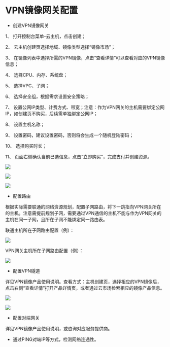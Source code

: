 # **VPN镜像网关配置**

- 创建VPN镜像网关

1、 打开控制台菜单-云主机，点击创建；

2、 云主机创建页选择地域、镜像类型选择“镜像市场”；

3、 在镜像列表中选择所需的VPN镜像，点击“查看详情”可以查看对应的VPN镜像信息；

4、 选择CPU、内存、系统盘；

5、 选择VPC、子网；

6、 选择安全组，根据需求设置安全策略；

7、 设置公网IP类型、计费方式、带宽；注意：作为VPN网关的主机需要绑定公网IP，如创建页不购买，后续需单独绑定公网IP；

8、 设置主机名称；

9、 设置密码，建议设置密码，否则将会生成一个随机登陆密码；

10、 选择购买时长；

11、 页面右侧确认当前已选信息，点击“立即购买”，完成支付并创建资源。

![](/image/Networking/Virtual-Private-Cloud/Operation-Guide/NFV-Configuration/VPN-Mirror-Gateway-Configuration/Step1.png)

![](/image/Networking/Virtual-Private-Cloud/Operation-Guide/NFV-Configuration/VPN-Mirror-Gateway-Configuration/Step2.png)

![](/image/Networking/Virtual-Private-Cloud/Operation-Guide/NFV-Configuration/VPN-Mirror-Gateway-Configuration/Step3.png)



- 配置路由

根据实际需要联通的网络资源规划，配置子网路由，将下一跳指向VPN网关所在的主机。注意需提前规划子网，需要通过VPN通信的主机不能与作为VPN网关的主机在同一子网，且所在子网不能绑定同一路由表。

联通主机所在子网路由配置（例）：

![](/image/Networking/Virtual-Private-Cloud/Operation-Guide/NFV-Configuration/VPN-Mirror-Gateway-Configuration/Step4.png)



VPN网关主机所在子网路由配置（例）：

![](/image/Networking/Virtual-Private-Cloud/Operation-Guide/NFV-Configuration/VPN-Mirror-Gateway-Configuration/Step5.png)



- 配置VPN隧道 

详见VPN镜像产品使用说明。查看方式：主机创建页，选择相应的VPN镜像后，点击右侧“查看详情”打开产品详情页，或者通过云市场检索相应的镜像产品信息。

![](/image/Networking/Virtual-Private-Cloud/Operation-Guide/NFV-Configuration/VPN-Mirror-Gateway-Configuration/Step6.png)

![](/image/Networking/Virtual-Private-Cloud/Operation-Guide/NFV-Configuration/VPN-Mirror-Gateway-Configuration/Step7.png)



- 配置对端网关 

详见VPN镜像产品使用说明，或咨询对应服务提供商。 

- 通过PING对端IP等方式，检测网络连通性。